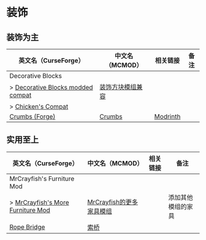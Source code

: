 # 装饰

## 装饰为主

| 英文名（CurseForge）                                                                                              | 中文名（MCMOD）                                          | 相关链接                                    | 备注 |
| ----------------------------------------------------------------------------------------------------------------- | -------------------------------------------------------- | ------------------------------------------- | ---- |
| Decorative Blocks                                                                                                 |                                                          |                                             |      |
| > [Decorative Blocks modded compat](https://www.curseforge.com/minecraft/mc-mods/decorative-blocks-modded-compat) | [装饰方块模组兼容](https://www.mcmod.cn/class/4993.html) |                                             |      |
| > [Chicken's Compat](https://www.curseforge.com/minecraft/mc-mods/chickens-compat)                                |                                                          |                                             |      |
| [Crumbs (Forge)](https://www.curseforge.com/minecraft/mc-mods/crumbs)                                             | [Crumbs](https://www.mcmod.cn/class/7536.html)           | [Modrinth](https://modrinth.com/mod/crumbs) |      |

## 实用至上

| 英文名（CurseForge）                                                                                            | 中文名（MCMOD）                                                  | 相关链接 | 备注               |
| --------------------------------------------------------------------------------------------------------------- | ---------------------------------------------------------------- | -------- | ------------------ |
| MrCrayfish's Furniture Mod                                                                                      |                                                                  |          |                    |
| > [MrCrayfish's More Furniture Mod](https://www.curseforge.com/minecraft/mc-mods/mrcrayfish-more-furniture-mod) | [MrCrayfish的更多家具模组](https://www.mcmod.cn/class/4554.html) |          | 添加其他模组的家具 |
| [Rope Bridge](https://www.curseforge.com/minecraft/mc-mods/rope-bridge)                                         | [索桥](https://www.mcmod.cn/class/1609.html)                     |          |                    |
